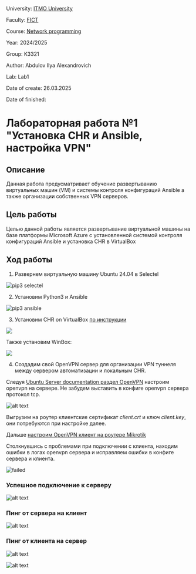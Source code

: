University: [ITMO University](https://itmo.ru/ru/)

Faculty: [FICT](https://fict.itmo.ru)

Course: [Network programming](https://github.com/itmo-ict-faculty/network-programming)

Year: 2024/2025

Group: K3321

Author: Abdulov Ilya Alexandrovich

Lab: Lab1

Date of create: 26.03.2025

Date of finished: 

# Лабораторная работа №1 "Установка CHR и Ansible, настройка VPN"

## Описание

Данная работа предусматривает обучение развертыванию виртуальных машин (VM) и системы контроля конфигураций Ansible а также организации собственных VPN серверов.

## Цель работы

Целью данной работы является развертывание виртуальной машины на базе платформы Microsoft Azure с установленной системой контроля конфигураций Ansible и установка CHR в VirtualBox

## Ход работы

1. Развернем виртуальную машину Ubuntu 24.04 в Selectel

![pip3 selectel](selectel.png)

2. Установим Python3 и Ansible

![pip3 ansible](ansible.png)

3. Установим CHR on VirtualBox [по инструкции](https://help.mikrotik.com/docs/spaces/ROS/pages/262864931/CHR+installing+on+VirtualBox)

![](mikrotik.png)

Также установим WinBox:

![](winbox.png)

4. Создадим свой OpenVPN сервер для организации VPN туннеля между сервером автоматизации и локальным CHR.

Следуя [Ubuntu Server documentation раздел OpenVPN](https://documentation.ubuntu.com/server/how-to/security/install-openvpn/index.html) настроим openvpn на сервере. Не забудем выставить в конфиге openvpn сервера протокол tcp.

![alt text](openvpn-server.png)

Выгрузим на роутер клиентские сертификат *client.crt* и ключ *client.key*, они потребуются при настройке далее.

Дальше [настроим OpenVPN клиент на роутере Mikrotik](https://voxlink.ru/kb/voip-devices-configuration/ovpnclientmikrotik/)

Столкнувшись с проблемами при подключении с клиента, находим ошибки в логах openvpn сервера и исправляем ошибки в конфиге сервера и клиента.

![failed](failed.png)

### Успешное подключение к серверу

![alt text](connected.png)

### Пинг от сервера на клиент
![alt text](ping-routeros.png)

### Пинг от клиента на сервер

![alt text](ping-server.png)

![alt text](lab1-np.drawio.png)